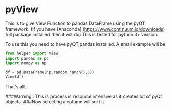 # pyView
This is to give View Function to pandas DataFrame using the pyQT framework. (If you have [Anaconda] (https://www.continuum.io/downloads) full package installed then it will do)
This is tested for python 3+ version.

To use this you need to have pyQT,pandas installed. 
A small example will be

````python
from helper import View
import pandas as pd
import numpy as np

df = pd.DataFrame(np.random.randn(5,5))
View(df)

````
That's all. 

###Warning : This is process is resource intensive as it creates lot of pyQt objects. 
###Now selecting a column will sort it. 



